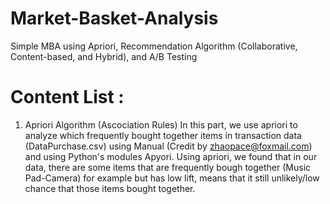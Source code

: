 # Market-Basket-Analysis
Simple MBA using Apriori, Recommendation Algorithm (Collaborative, Content-based, and Hybrid), and A/B Testing


# Content List : 
1. Apriori Algorithm (Ascociation Rules)
In this part, we use apriori to analyze which frequently bought together items in transaction data (DataPurchase.csv) using Manual (Credit by zhaopace@foxmail.com) and using Python's modules Apyori.
Using apriori, we found that in our data, there are some items that are frequently bough together (Music Pad-Camera) for example but has low lift, means that it still unlikely/low chance that those items bought together. 
